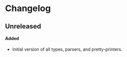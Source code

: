 # Changelog

## Unreleased

#### Added

- Initial version of all types, parsers, and pretty-printers.

